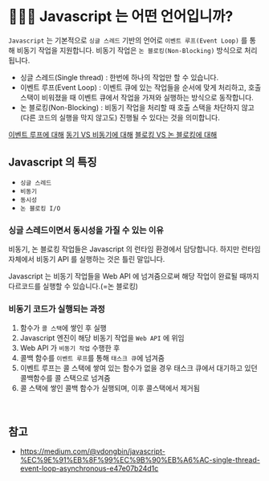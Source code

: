 # 💁🏻‍♂️ Javascript 는 어떤 언어입니까?
`Javascript` 는 기본적으로 `싱글 스레드` 기반의 언어로 `이벤트 루프(Event Loop)` 를 통해 비동기 작업을 지원합니다. 비동기 작업은 `논 블로킹(Non-Blocking)` 방식으로 처리됩니다.

- 싱글 스레드(Single thread) : 한번에 하나의 작업만 할 수 있습니다.
- 이벤트 루프(Event Loop) : 이벤트 큐에 있는 작업들을 순서에 맞게 처리하고, 호출 스택이 비워졌을 때 이벤트 큐에서 작업을 가져와 실행하는 방식으로 동작합니다.
- 논 블로킹(Non-Blocking) : 비동기 작업을 처리할 때 호출 스택을 차단하지 않고(다른 코드의 실행을 막지 않고도) 진행될 수 있다는 것을 의미합니다.

[이벤트 루프에 대해](/js/event-loop.md)
[동기 VS 비동기에 대해](/js/synchronous-asynchronous.md)
[블로킹 VS 논 블로킹에 대해](/js/blocking-non-blocking.md)

## Javascript 의 특징
- `싱글 스레드`
- `비동기`
- `동시성`
- `논 블로킹 I/O`

### 싱글 스레드이면서 동시성을 가질 수 있는 이유
비동기, 논 블로킹 작업들은 Javascript 의 런타임 환경에서 담당합니다. 하지만 런타임 자체에서 비동기 API 를 실행하는 것은 틀린 말입니다.

Javascript 는 비동기 작업들을 Web API 에 넘겨줌으로써 해당 작업이 완료될 때까지 다르코드를 실행할 수 있습니다.(=논 블로킹)

### 비동기 코드가 실행되는 과정
1. 함수가 `콜 스택`에 쌓인 후 실행
2. Javascript 엔진이 해당 비동기 작업을 `Web API` 에 위임
3. Web API 가 `비동기 작업` 수행한 후
4. 콜백 함수를 `이벤트 루프`를 통해 `태스크 큐`에 넘겨줌
5. 이벤트 루프는 콜 스택에 쌓여 있는 함수가 없을 경우 태스크 큐에서 대기하고 있던 콜백함수를 콜 스택으로 넘겨줌
6. 콜 스택에 쌓인 콜백 함수가 실행되며, 이후 콜스택에서 제거됨

<br/>

## 참고
- https://medium.com/@vdongbin/javascript-%EC%9E%91%EB%8F%99%EC%9B%90%EB%A6%AC-single-thread-event-loop-asynchronous-e47e07b24d1c